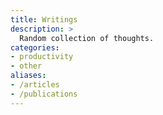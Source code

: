 ```yaml
---
title: Writings
description: >
  Random collection of thoughts.
categories:
- productivity
- other
aliases:
- /articles
- /publications
---
```

